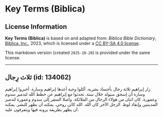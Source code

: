 # Key Terms (Biblica)

## License Information

**Key Terms (Biblica)** is based on and adapted from: _Biblica Bible Dictionary_, [Biblica, Inc.](https://www.biblica.com/), 2023, which is licensed under a [CC BY-SA 4.0 license](https://creativecommons.org/licenses/by-sa/4.0/legalcode.en).

This markdown version (created `2025-10-20`) is provided under the same license.



--------------------------------

## ثلاث رِجال (id: 134062)

زار إبراهيم ثلاثة رجال بأجساد بشرية. أكلوا وجبة أعدها إبراهيم وسارة. أخبروا إبراهيم وسارة أن إسحق سيولد خلال سنة. تحدثوا مع إبراهيم عن خطط الله لتدمير سدوم وعمورة. كان اثنان من هؤلاء الرجال من الملائكة. واصلا السفر إلى سدوم وعمورة لتدمير المدينتين وإنقاذ لوط. الرجل الآخر كان الله. الله كائن روحي. يمكنه أن يظهر للبشر. يمكنه أن يظهر بطريقة يرونه فيها ويتعرفون عليه.


